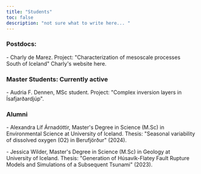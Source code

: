 ```yaml
---
title: "Students"
toc: false
description: "not sure what to write here... "
---
```


### Postdocs:
<p> - Charly de Marez. Project: "Characterization of mesoscale processes South of Iceland" <ahref="https://demarez.github.io/">
    Charly's website here.</a></p>
      
### Master Students: Currently active
<p> - Audria F. Dennen, MSc student. Project: "Complex inversion layers in Ísafjarðardjúp".</p>



### Alumni
<p> - Alexandra Líf Árnadóttir, Master's Degree in Science (M.Sc) in Environmental Science at University of Iceland. Thesis: "Seasonal variability of dissolved oxygen (O2) in Berufjörður" (2024).</p>
<p> - Jessica Wilder, Master's Degree in Science (M.Sc) in Geology at University of Iceland. Thesis: "Generation of Húsavík-Flatey Fault Rupture Models and Simulations of a Subsequent Tsunami" (2023).</p>
 
